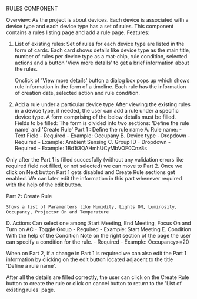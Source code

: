 RULES COMPONENT

Overview:
As the project is about devices. Each device is associated with a device type and each device type has a set of rules.
This component contains a rules listing page and add a rule page.
Features:
1. List of existing rules: Set of rules for each device type are listed in the form of cards.
    Each card shows details like device type as the main title, number of rules per device type as a mat-chip,
    rule condition, selected actions and a button 'View more details' to get a brief information about the rules.

    Onclick of 'View more details' button a dialog box pops up which shows rule information in the form of a timeline. 
    Each rule has the information of creation date, selected action and rule condition.
   
2. Add a rule under a particular device type
After viewing the existing rules in a device type, if needed, the user can add a rule under a specific device type. A form comprising of the below details must be filled.
Fields to be filled:
The form is divided into two sections: 'Define the rule name' and 'Create Rule'
Part 1 : Define the rule name
  A. Rule name:
        - Text Field
        - Required
        - Example: Occupany 
  B. Device type
        - Dropdown
        - Required
        - Example: Ambient Sensing
  C. Group ID
        - Dropdown
        - Required
        - Example: 1Bd1t3QAHmhUCyMbVOF0Cnz8s

  Only after the Part 1 is filled succesfully (without any validation errors like required field not filled, 
  or not selected) we can move to Part 2. 
  Once we click on Next button Part 1 gets disabled and Create Rule sections get enabled. We can later edit the information
  in this part whenever required with the help of the edit button.

Part 2: Create Rule

    Shows a list of Paramenters like Humidity, Lights ON, Luminosity, Occupancy, Projector On and Temperature

  D. Actions
      Can select one among Start Meeting, End Meeting, Focus On and Turn on AC
        - Toggle Group
        - Required
        - Example: Start Meeting
  E. Condition
      With the help of the Condition Note on the right section of the page the user can specify a condition for the rule.
        - Required
        - Example: Occupancy>=20

  When on Part 2, if a change in Part 1 is required we can also edit the Part 1 information by clicking on the edit button located 
  adjacent to the title 'Define a rule name'. 

  After all the details are filled correctly, the user can click on the Create Rule button to create the rule or click on cancel button to 
  return to the 'List of existing rules' page.  


